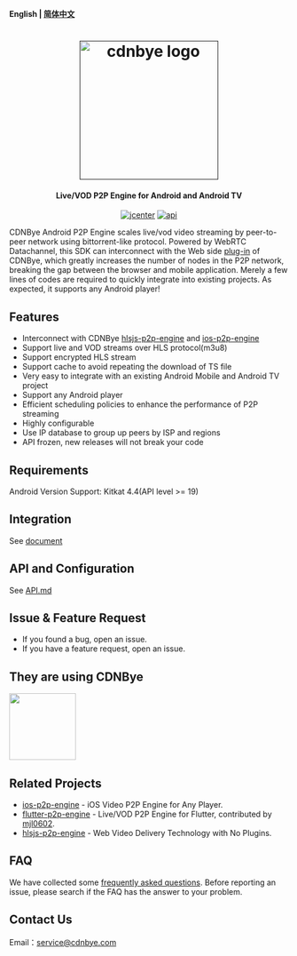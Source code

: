 **English | [简体中文](Readme_zh.md)**

<h1 align="center"><a href="" target="_blank" rel="noopener noreferrer"><img width="250" src="https://cdnbye.oss-cn-beijing.aliyuncs.com/pic/cdnbye.png" alt="cdnbye logo"></a></h1>
<h4 align="center">Live/VOD P2P Engine for Android and Android TV</h4>
<p align="center">
<a href="https://bintray.com/cdnbye/maven/sdk/_latestVersion"><img src="https://api.bintray.com/packages/cdnbye/maven/sdk/images/download.svg?style=flat" alt="jcenter"></a>
<a href="https://android-arsenal.com/api?level=19"><img src="https://img.shields.io/badge/API-19%2B-brightgreen.svg?style=flat" alt="api"></a>
</p>

CDNBye Android P2P Engine scales live/vod video streaming by peer-to-peer network using bittorrent-like protocol. Powered by WebRTC Datachannel, this SDK can interconnect with the Web side [plug-in](https://github.com/cdnbye/hlsjs-p2p-engine) of CDNBye, which greatly increases the number of nodes in the P2P network, breaking the gap between the browser and mobile application. Merely a few lines of codes are required to quickly integrate into existing projects. As expected, it supports any Android player!

## Features
- Interconnect with CDNBye [hlsjs-p2p-engine](https://github.com/cdnbye/hlsjs-p2p-engine) and [ios-p2p-engine](https://github.com/cdnbye/ios-p2p-engine)
- Support live and VOD streams over HLS protocol(m3u8)
- Support encrypted HLS stream
- Support cache to avoid repeating the download of TS file
- Very easy to integrate with an existing Android Mobile and Android TV project
- Support any Android player
- Efficient scheduling policies to enhance the performance of P2P streaming
- Highly configurable
- Use IP database to group up peers by ISP and regions
- API frozen, new releases will not break your code

## Requirements
Android Version Support: Kitkat 4.4(API level >= 19)

## Integration
See [document](https://www.cdnbye.com/en/views/android/usage.html)

## API and Configuration
See [API.md](https://www.cdnbye.com/en/views/android/API.html)

## Issue & Feature Request
- If you found a bug, open an issue.
- If you have a feature request, open an issue.

## They are using CDNBye
[<img src="https://cdnbye.oss-cn-beijing.aliyuncs.com/pic/dxxw.png" width="120">](https://sj.qq.com/myapp/detail.htm?apkName=com.hnr.dxxw)

## Related Projects
- [ios-p2p-engine](https://github.com/cdnbye/ios-p2p-engine) -  iOS Video P2P Engine for Any Player.
- [flutter-p2p-engine](https://github.com/cdnbye/flutter-p2p-engine) - Live/VOD P2P Engine for Flutter, contributed by [mjl0602](https://github.com/mjl0602).
- [hlsjs-p2p-engine](https://github.com/cdnbye/hlsjs-p2p-engine) - Web Video Delivery Technology with No Plugins.

## FAQ
We have collected some [frequently asked questions](https://www.cdnbye.com/en/views/FAQ.html). Before reporting an issue, please search if the FAQ has the answer to your problem.

## Contact Us
Email：service@cdnbye.com
